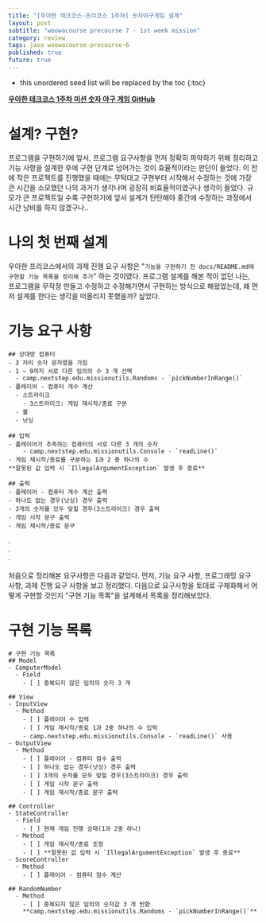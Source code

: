 ```yaml
---
title: "[우아한 테크코스-프리코스 1주차] 숫자야구게임 설계"
layout: post
subtitle: "woowacourse precourse 7 - 1st week mission"
category: review
tags: java woowacourse-precourse-6
published: true
future: true
---
```


<!--more-->

* this unordered seed list will be replaced by the toc
{:toc}

**[우아한 테크코스 1주차 미션 숫자 야구 게임 GitHub](https://github.com/woowacourse-precourse/java-baseball-6)**

# 설계? 구현?
프로그램을 구현하기에 앞서, 프로그램 요구사항을 먼저 정확히 파악하기 위해 정리하고 기능 사항을 설계한 후에 구현 단계로 넘어가는 것이 효율적이라는 판단이 들었다. 이 전에 작은 프로젝트를 진행했을 때에는 무턱대고 구현부터 시작해서 수정하는 것에 가장 큰 시간을 소모했던 나의 과거가 생각나며 굉장히 비효율적이였구나 생각이 들었다. 규모가 큰 프로젝트일 수록 구현하기에 앞서 설계가 탄탄해야 중간에 수정하는 과정에서 시간 낭비를 하지 않겠구나..

# 나의 첫 번째 설계
우아한 프리코스에서의 과제 진행 요구 사항은 "`기능을 구현하기 전 docs/README.md에 구현할 기능 목록을 정리해 추가`" 하는 것이였다. 프로그램 설계를 해본 적이 없던 나는, 프로그램을 무작정 만들고 수정하고 수정해가면서 구현하는 방식으로 해왔었는데, 왜 먼저 설계를 한다는 생각을 떠올리지 못했을까? 싶었다. 


# 기능 요구 사항
```
## 상대방 컴퓨터
- 3 자리 숫자 문자열을 가짐
- 1 ~ 9까지 서로 다른 임의의 수 3 개 선택 
  - camp.nextstep.edu.missionutils.Randoms - `pickNumberInRange()`
- 플레이어 - 컴퓨터 개수 계산
  - 스트라이크
    - 3스트라이크: 게임 재시작/종료 구분
  - 볼
  - 낫싱

## 입력
- 플레이어가 추측하는 컴퓨터의 서로 다른 3 개의 숫자
    - camp.nextstep.edu.missionutils.Console - `readLine()`
- 게임 재시작/종료를 구분하는 1과 2 중 하나의 수
**잘못된 값 입력 시 `IllegalArgumentException` 발생 후 종료**

## 출력
- 플레이어 - 컴퓨터 개수 계산 출력
- 하나도 없는 경우(낫싱) 경우 출력
- 3개의 숫자를 모두 맞힐 경우(3스트라이크) 경우 출력
- 게임 시작 문구 출력
- 게임 재시작/종료 문구
```

.<br/>
.<br/>
.<br/><br/>
처음으로 정리해본 요구사항은 다음과 같았다. 먼저, 기능 요구 사항, 프로그래밍 요구 사항, 과제 진행 요구 사항을 보고 정리했다. 다음으로 요구사항을 토대로 구체화해서 어떻게 구현할 것인지 "구현 기능 목록"을 설계해서 목록을 정리해보았다. 


# 구현 기능 목록
```
# 구현 기능 목록
## Model
- ComputerModel
  - Field 
    - [ ] 중복되지 않은 임의의 숫자 3 개

## View
- InputView
  - Method
    - [ ] 플레이어 수 입력 
    - [ ] 게임 재시작/종료 1과 2중 하나의 수 입력 
    - camp.nextstep.edu.missionutils.Console - `readLine()` 사용
- OutputView
  - Method
    - [ ] 플레이어 - 컴퓨터 점수 출력
    - [ ] 하나도 없는 경우(낫싱) 경우 출력
    - [ ] 3개의 숫자를 모두 맞힐 경우(3스트라이크) 경우 출력
    - [ ] 게임 시작 문구 출력
    - [ ] 게임 재시작/종료 문구 출력 

## Controller
- StateController
  - Field
    - [ ] 현재 게임 진행 상태(1과 2중 하나)
  - Method
    - [ ] 게임 재시작/종료 조정
    - [ ] **잘못된 값 입력 시 `IllegalArgumentException` 발생 후 종료**
- ScoreController
  - Method
    - [ ] 플레이어 - 컴퓨터 점수 계산 

## RandomNumber
  - Method
    - [ ] 중복되지 않은 임의의 숫자값 3 개 반환
    **camp.nextstep.edu.missionutils.Randoms - `pickNumberInRange()`**

```